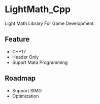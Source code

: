 # LightMath_Cpp

Light Math Library For Game Development.

## Feature
   * C++17
   * Header Only
   * Suport Mata Programming

## Roadmap
   * Support SIMD
   * Optimization
